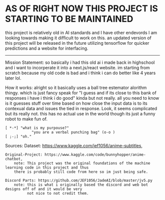 # AS OF RIGHT NOW THIS PROJECT IS STARTING TO BE MAINTAINED

this project is relatively old in AI standards and I have other endevords I am looking towards making it difficult to work on this.
an updated version of this project will be released in the future utilizing tensorflow for quicker predictions and a website for interfacing.

---

Mission Statement:
    so basically i had this old ai i made back in highschool and i want to incorperate it into a next.js/react website. im starting from scratch because my old code is bad and i think i can do better like 4 years later lol.

How it works:
    alright so it basically uses a ball tree estemator alorithm thingy. which is just fancy speak for "I guess and if its close to this bank of responses i have i think i do good" 
    kinda but not really. all you need to know is it guesses stuff over time based on how close the input data is to its contexual data and issues the tied in response. Look, it seems complicated but its really not. this has no actual use in the world though its just a funny robot to make fun of.

    [ *-*] "what is my purpouse?"
                "you are a verbal punching bag" (o-o )
    [ ;-;] "oh."

Sources:
    Dataset: https://www.kaggle.com/jef1056/anime-subtitles,
    
    Original-Project: https://www.kaggle.com/code/bunnyhopper/anime-chatbot,
        note: This project was the original foundations of the machine learning code in this project and thus
        there is probably still code from here so im just being safe.

    Discord Parts: https://github.com/JEF1056/JadeAI/blob/master/jv5.py
        note: this is what i originally based the discord and web bot designs off of and it would be very
              not nice to not credit them.
